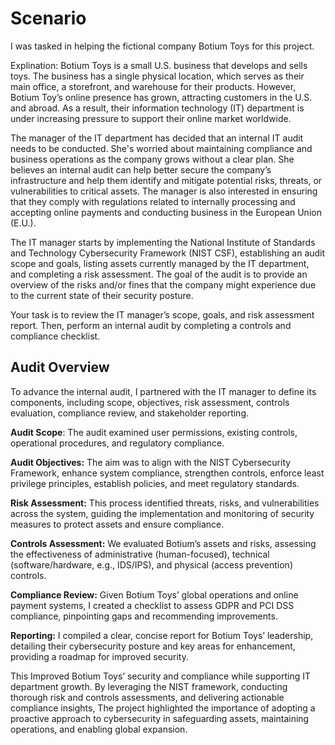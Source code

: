 # Scenario
I was tasked in helping the fictional company Botium Toys for this project.
 
 Explination:
 Botium Toys is a small U.S. business that develops and sells toys. The business has a single physical location, which serves as their main office, a storefront, and warehouse for their products. However, Botium Toy’s online presence has grown, attracting customers in the U.S. and abroad. As a result, their information technology (IT) department is under increasing pressure to support their online market worldwide. 
 
 The manager of the IT department has decided that an internal IT audit needs to be conducted. She's worried about maintaining compliance and business operations as the company grows without a clear plan. She believes an internal audit can help better secure the company’s infrastructure and help them identify and mitigate potential risks, threats, or vulnerabilities to critical assets. The manager is also interested in ensuring that they comply with regulations related to internally processing and accepting online payments and conducting business in the European Union (E.U.).   
 
 The IT manager starts by implementing the National Institute of Standards and Technology Cybersecurity Framework (NIST CSF), establishing an audit scope and goals, listing assets currently managed by the IT department, and completing a risk assessment. The goal of the audit is to provide an overview of the risks and/or fines that the company might experience due to the current state of their security posture.
 
 Your task is to review the IT manager’s scope, goals, and risk assessment report. Then, perform an internal audit by completing a controls and compliance checklist. 
 
 ## Audit Overview
 
 To advance the internal audit, I partnered with the IT manager to define its components, including scope, objectives, risk assessment, controls evaluation, compliance review, and stakeholder reporting.
 
 **Audit Scope**: The audit examined user permissions, existing controls, operational procedures, and regulatory compliance.
 
 **Audit Objectives:** The aim was to align with the NIST Cybersecurity Framework, enhance system compliance, strengthen controls, enforce least privilege principles, establish policies, and meet regulatory standards.
 
 **Risk Assessment:** This process identified threats, risks, and vulnerabilities across the system, guiding the implementation and monitoring of security measures to protect assets and ensure compliance.
 
 **Controls Assessment:** We evaluated Botium’s assets and risks, assessing the effectiveness of administrative (human-focused), technical (software/hardware, e.g., IDS/IPS), and physical (access prevention) controls.
 
 **Compliance Review:** Given Botium Toys’ global operations and online payment systems, I created a checklist to assess GDPR and PCI DSS compliance, pinpointing gaps and recommending improvements.
 
 **Reporting:** I compiled a clear, concise report for Botium Toys’ leadership, detailing their cybersecurity posture and key areas for enhancement, providing a roadmap for improved security.
 
 This Improved Botium Toys’ security and compliance while supporting IT department growth. By leveraging the NIST framework, conducting thorough risk and controls assessments, and delivering actionable compliance insights, The project highlighted the importance of adopting a proactive approach to cybersecurity in safeguarding assets, maintaining operations, and enabling global expansion.
